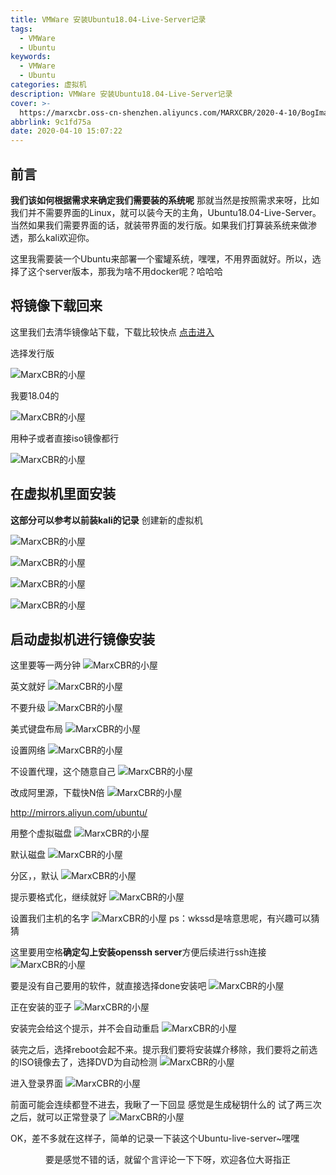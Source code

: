 ```yaml
---
title: VMWare 安装Ubuntu18.04-Live-Server记录
tags:
  - VMWare
  - Ubuntu
keywords:
  - VMWare
  - Ubuntu
categories: 虚拟机
description: VMWare 安装Ubuntu18.04-Live-Server记录
cover: >-
  https://marxcbr.oss-cn-shenzhen.aliyuncs.com/MARXCBR/2020-4-10/BogImages/1586508510597.png
abbrlink: 9c1fd75a
date: 2020-04-10 15:07:22
---
```


## 前言

**我们该如何根据需求来确定我们需要装的系统呢**
那就当然是按照需求来呀，比如我们并不需要界面的Linux，就可以装今天的主角，Ubuntu18.04-Live-Server。当然如果我们需要界面的话，就装带界面的发行版。如果我们打算装系统来做渗透，那么kali欢迎你。

这里我需要装一个Ubuntu来部署一个蜜罐系统，嘿嘿，不用界面就好。所以，选择了这个server版本，那我为啥不用docker呢？哈哈哈

## 将镜像下载回来

这里我们去清华镜像站下载，下载比较快点 [点击进入](https://mirrors.tuna.tsinghua.edu.cn/)

选择发行版

![MarxCBR的小屋](https://marxcbr.oss-cn-shenzhen.aliyuncs.com/MARXCBR/2020-4-10/BogImages/1586493199109.png)

我要18.04的

![MarxCBR的小屋](https://marxcbr.oss-cn-shenzhen.aliyuncs.com/MARXCBR/2020-4-10/BogImages/1586493186710.png)

用种子或者直接iso镜像都行

![MarxCBR的小屋](https://marxcbr.oss-cn-shenzhen.aliyuncs.com/MARXCBR/2020-4-10/BogImages/1586493169488.png)

## 在虚拟机里面安装

**这部分可以参考以前装kali的记录**
创建新的虚拟机

![MarxCBR的小屋](https://marxcbr.oss-cn-shenzhen.aliyuncs.com/MARXCBR/2020-4-10/BogImages/1586494359575.png)

![MarxCBR的小屋](https://marxcbr.oss-cn-shenzhen.aliyuncs.com/MARXCBR/2020-4-10/BogImages/1586494381222.png)

![MarxCBR的小屋](https://marxcbr.oss-cn-shenzhen.aliyuncs.com/MARXCBR/2020-4-10/BogImages/1586494452916.png)

![MarxCBR的小屋](https://marxcbr.oss-cn-shenzhen.aliyuncs.com/MARXCBR/2020-4-10/BogImages/1586494592865.png)

## 启动虚拟机进行镜像安装

这里要等一两分钟
![MarxCBR的小屋](https://marxcbr.oss-cn-shenzhen.aliyuncs.com/MARXCBR/2020-4-10/BogImages/1586494682620.png)

英文就好
![MarxCBR的小屋](https://marxcbr.oss-cn-shenzhen.aliyuncs.com/MARXCBR/2020-4-10/BogImages/1586494756765.png)

不要升级
![MarxCBR的小屋](https://marxcbr.oss-cn-shenzhen.aliyuncs.com/MARXCBR/2020-4-10/BogImages/1586494783386.png)

美式键盘布局
![MarxCBR的小屋](https://marxcbr.oss-cn-shenzhen.aliyuncs.com/MARXCBR/2020-4-10/BogImages/1586494837988.png)

设置网络
![MarxCBR的小屋](https://marxcbr.oss-cn-shenzhen.aliyuncs.com/MARXCBR/2020-4-10/BogImages/1586494847221.png)

不设置代理，这个随意自己
![MarxCBR的小屋](https://marxcbr.oss-cn-shenzhen.aliyuncs.com/MARXCBR/2020-4-10/BogImages/1586494873500.png)

改成阿里源，下载快N倍
![MarxCBR的小屋](https://marxcbr.oss-cn-shenzhen.aliyuncs.com/MARXCBR/2020-4-10/BogImages/1586494994282.png)

http://mirrors.aliyun.com/ubuntu/

用整个虚拟磁盘
![MarxCBR的小屋](https://marxcbr.oss-cn-shenzhen.aliyuncs.com/MARXCBR/2020-4-10/BogImages/1586495066864.png)

默认磁盘
![MarxCBR的小屋](https://marxcbr.oss-cn-shenzhen.aliyuncs.com/MARXCBR/2020-4-10/BogImages/1586495078192.png)

分区，，默认
![MarxCBR的小屋](https://marxcbr.oss-cn-shenzhen.aliyuncs.com/MARXCBR/2020-4-10/BogImages/1586495159902.png)

提示要格式化，继续就好
![MarxCBR的小屋](https://marxcbr.oss-cn-shenzhen.aliyuncs.com/MARXCBR/2020-4-10/BogImages/1586495171283.png)

设置我们主机的名字
![MarxCBR的小屋](https://marxcbr.oss-cn-shenzhen.aliyuncs.com/MARXCBR/2020-4-10/BogImages/1586495367233.png)
ps：wkssd是啥意思呢，有兴趣可以猜猜

这里要用空格**确定勾上安装openssh server**方便后续进行ssh连接
![MarxCBR的小屋](https://marxcbr.oss-cn-shenzhen.aliyuncs.com/MARXCBR/2020-4-10/BogImages/1586495351706.png)

要是没有自己要用的软件，就直接选择done安装吧
![MarxCBR的小屋](https://marxcbr.oss-cn-shenzhen.aliyuncs.com/MARXCBR/2020-4-10/BogImages/1586495470980.png)

正在安装的亚子
![MarxCBR的小屋](https://marxcbr.oss-cn-shenzhen.aliyuncs.com/MARXCBR/2020-4-10/BogImages/1586495494986.png)

安装完会给这个提示，并不会自动重启
![MarxCBR的小屋](https://marxcbr.oss-cn-shenzhen.aliyuncs.com/MARXCBR/2020-4-10/BogImages/1586495707011.png)

装完之后，选择reboot会起不来。提示我们要将安装媒介移除，我们要将之前选的ISO镜像去了，选择DVD为自动检测
![MarxCBR的小屋](https://marxcbr.oss-cn-shenzhen.aliyuncs.com/MARXCBR/2020-4-10/BogImages/1586495854660.png)

进入登录界面
![MarxCBR的小屋](https://marxcbr.oss-cn-shenzhen.aliyuncs.com/MARXCBR/2020-4-10/BogImages/1586495890490.png)

前面可能会连续都登不进去，我瞅了一下回显
感觉是生成秘钥什么的
试了两三次之后，就可以正常登录了
![MarxCBR的小屋](https://marxcbr.oss-cn-shenzhen.aliyuncs.com/MARXCBR/2020-4-10/BogImages/1586495982450.png)

OK，差不多就在这样子，简单的记录一下装这个Ubuntu-live-server~嘿嘿

<center>要是感觉不错的话，就留个言评论一下下呀，欢迎各位大哥指正</center>